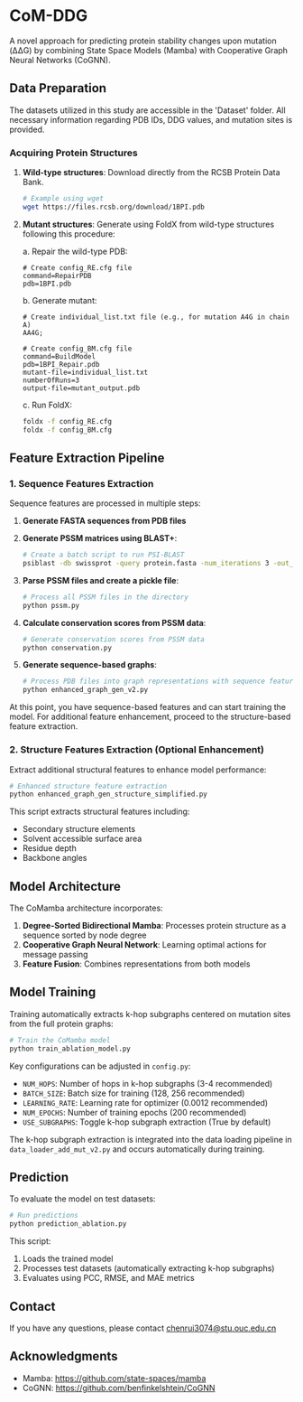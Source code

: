 # CoM-DDG

A novel approach for predicting protein stability changes upon mutation (ΔΔG) by combining State Space Models (Mamba) with Cooperative Graph Neural Networks (CoGNN).

## Data Preparation

The datasets utilized in this study are accessible in the 'Dataset' folder. All necessary information regarding PDB IDs, DDG values, and mutation sites is provided.

### Acquiring Protein Structures

1. **Wild-type structures**: Download directly from the RCSB Protein Data Bank.

   ```bash
   # Example using wget
   wget https://files.rcsb.org/download/1BPI.pdb
   ```

2. **Mutant structures**: Generate using FoldX from wild-type structures following this procedure:

   a. Repair the wild-type PDB:

   ```
   # Create config_RE.cfg file
   command=RepairPDB
   pdb=1BPI.pdb
   ```

   b. Generate mutant:

   ```
   # Create individual_list.txt file (e.g., for mutation A4G in chain A)
   AA4G;
   
   # Create config_BM.cfg file
   command=BuildModel
   pdb=1BPI_Repair.pdb
   mutant-file=individual_list.txt
   numberOfRuns=3
   output-file=mutant_output.pdb
   ```

   c. Run FoldX:

   ```bash
   foldx -f config_RE.cfg
   foldx -f config_BM.cfg
   ```

## Feature Extraction Pipeline

### 1. Sequence Features Extraction

Sequence features are processed in multiple steps:

1. **Generate FASTA sequences from PDB files**

2. **Generate PSSM matrices using BLAST+**:

   ```bash
   # Create a batch script to run PSI-BLAST
   psiblast -db swissprot -query protein.fasta -num_iterations 3 -out_ascii_pssm protein.pssm
   ```

3. **Parse PSSM files and create a pickle file**:

   ```bash
   # Process all PSSM files in the directory
   python pssm.py
   ```

4. **Calculate conservation scores from PSSM data**:

   ```bash
   # Generate conservation scores from PSSM data
   python conservation.py
   ```

5. **Generate sequence-based graphs**:

   ```bash
   # Process PDB files into graph representations with sequence features
   python enhanced_graph_gen_v2.py
   ```

At this point, you have sequence-based features and can start training the model. For additional feature enhancement, proceed to the structure-based feature extraction.

### 2. Structure Features Extraction (Optional Enhancement)

Extract additional structural features to enhance model performance:

```bash
# Enhanced structure feature extraction
python enhanced_graph_gen_structure_simplified.py
```

This script extracts structural features including:

- Secondary structure elements
- Solvent accessible surface area
- Residue depth
- Backbone angles

## Model Architecture

The CoMamba architecture incorporates:

1. **Degree-Sorted Bidirectional Mamba**: Processes protein structure as a sequence sorted by node degree
2. **Cooperative Graph Neural Network**: Learning optimal actions for message passing
3. **Feature Fusion**: Combines representations from both models

## Model Training

Training automatically extracts k-hop subgraphs centered on mutation sites from the full protein graphs:

```bash
# Train the CoMamba model
python train_ablation_model.py
```

Key configurations can be adjusted in `config.py`:

- `NUM_HOPS`: Number of hops in k-hop subgraphs (3-4 recommended)
- `BATCH_SIZE`: Batch size for training (128, 256 recommended)
- `LEARNING_RATE`: Learning rate for optimizer (0.0012 recommended)
- `NUM_EPOCHS`: Number of training epochs (200 recommended)
- `USE_SUBGRAPHS`: Toggle k-hop subgraph extraction (True by default)

The k-hop subgraph extraction is integrated into the data loading pipeline in `data_loader_add_mut_v2.py` and occurs automatically during training.

## Prediction

To evaluate the model on test datasets:

```bash
# Run predictions
python prediction_ablation.py
```

This script:

1. Loads the trained model
2. Processes test datasets (automatically extracting k-hop subgraphs)
3. Evaluates using PCC, RMSE, and MAE metrics


## Contact

If you have any questions, please contact chenrui3074@stu.ouc.edu.cn

## Acknowledgments

- Mamba: https://github.com/state-spaces/mamba
- CoGNN: https://github.com/benfinkelshtein/CoGNN
